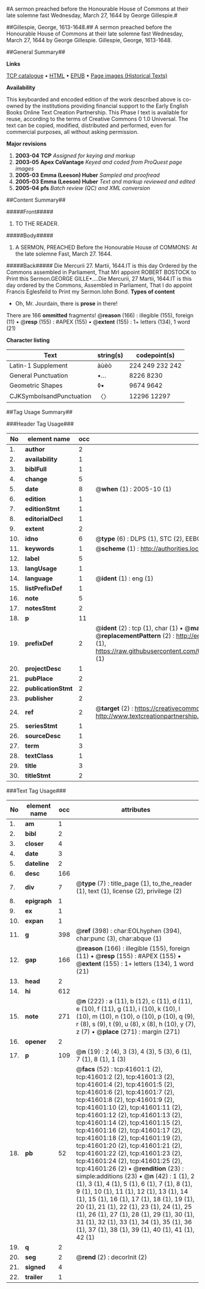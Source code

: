#A sermon preached before the Honourable House of Commons at their late solemne fast Wednesday, March 27, 1644 by George Gillespie.#

##Gillespie, George, 1613-1648.##
A sermon preached before the Honourable House of Commons at their late solemne fast Wednesday, March 27, 1644 by George Gillespie.
Gillespie, George, 1613-1648.

##General Summary##

**Links**

[TCP catalogue](http://www.ota.ox.ac.uk/tcp/)  • 
[HTML](http://tei.it.ox.ac.uk/tcp/Texts-HTML/free/A42/A42766.html)  • 
[EPUB](http://tei.it.ox.ac.uk/tcp/Texts-EPUB/free/A42/A42766.epub) • 
[Page images (Historical Texts)](https://data.historicaltexts.jisc.ac.uk/view?pubId=eebo-08704503e&pageId=eebo-08704503e-41601-1)

**Availability**

This keyboarded and encoded edition of the
	       work described above is co-owned by the institutions
	       providing financial support to the Early English Books
	       Online Text Creation Partnership. This Phase I text is
	       available for reuse, according to the terms of Creative
	       Commons 0 1.0 Universal. The text can be copied,
	       modified, distributed and performed, even for
	       commercial purposes, all without asking permission.

**Major revisions**

1. __2003-04__ __TCP__ *Assigned for keying and markup*
1. __2003-05__ __Apex CoVantage__ *Keyed and coded from ProQuest page images*
1. __2005-03__ __Emma (Leeson) Huber__ *Sampled and proofread*
1. __2005-03__ __Emma (Leeson) Huber__ *Text and markup reviewed and edited*
1. __2005-04__ __pfs__ *Batch review (QC) and XML conversion*

##Content Summary##

#####Front#####

1. TO THE READER.

#####Body#####

1. A SERMON, PREACHED Before the Honourable House of COMMONS: At the late solemne Fast, March 27. 1644.

#####Back#####
Die Mercurii 27. Martii, 1644.IT is this day Ordered by the Commons assembled in Parliament, That MrI appoint ROBERT BOSTOCK to Print this Sermon.GEORGE GILLE•….Die Mercurii, 27 Martii, 1644.IT is this day ordered by the Commons, Assembled in Parliament, 
That I do appoint Francis Eglesfeild 
to Print my Sermon.Iohn Bond.
**Types of content**

  * Oh, Mr. Jourdain, there is **prose** in there!

There are 166 **ommitted** fragments! 
 @__reason__ (166) : illegible (155), foreign (11)  •  @__resp__ (155) : #APEX (155)  •  @__extent__ (155) : 1+ letters (134), 1 word (21)

**Character listing**


|Text|string(s)|codepoint(s)|
|---|---|---|
|Latin-1 Supplement|àùèò|224 249 232 242|
|General Punctuation|•…|8226 8230|
|Geometric Shapes|◊▪|9674 9642|
|CJKSymbolsandPunctuation|〈〉|12296 12297|

##Tag Usage Summary##

###Header Tag Usage###

|No|element name|occ|attributes|
|---|---|---|---|
|1.|__author__|2||
|2.|__availability__|1||
|3.|__biblFull__|1||
|4.|__change__|5||
|5.|__date__|8| @__when__ (1) : 2005-10 (1)|
|6.|__edition__|1||
|7.|__editionStmt__|1||
|8.|__editorialDecl__|1||
|9.|__extent__|2||
|10.|__idno__|6| @__type__ (6) : DLPS (1), STC (2), EEBO-CITATION (1), OCLC (1), VID (1)|
|11.|__keywords__|1| @__scheme__ (1) : http://authorities.loc.gov/ (1)|
|12.|__label__|5||
|13.|__langUsage__|1||
|14.|__language__|1| @__ident__ (1) : eng (1)|
|15.|__listPrefixDef__|1||
|16.|__note__|5||
|17.|__notesStmt__|2||
|18.|__p__|11||
|19.|__prefixDef__|2| @__ident__ (2) : tcp (1), char (1)  •  @__matchPattern__ (2) : ([0-9\-]+):([0-9IVX]+) (1), (.+) (1)  •  @__replacementPattern__ (2) : http://eebo.chadwyck.com/downloadtiff?vid=$1&page=$2 (1), https://raw.githubusercontent.com/textcreationpartnership/Texts/master/tcpchars.xml#$1 (1)|
|20.|__projectDesc__|1||
|21.|__pubPlace__|2||
|22.|__publicationStmt__|2||
|23.|__publisher__|2||
|24.|__ref__|2| @__target__ (2) : https://creativecommons.org/publicdomain/zero/1.0/ (1), http://www.textcreationpartnership.org/docs/. (1)|
|25.|__seriesStmt__|1||
|26.|__sourceDesc__|1||
|27.|__term__|3||
|28.|__textClass__|1||
|29.|__title__|3||
|30.|__titleStmt__|2||


###Text Tag Usage###

|No|element name|occ|attributes|
|---|---|---|---|
|1.|__am__|1||
|2.|__bibl__|2||
|3.|__closer__|4||
|4.|__date__|3||
|5.|__dateline__|2||
|6.|__desc__|166||
|7.|__div__|7| @__type__ (7) : title_page (1), to_the_reader (1), text (1), license (2), privilege (2)|
|8.|__epigraph__|1||
|9.|__ex__|1||
|10.|__expan__|1||
|11.|__g__|398| @__ref__ (398) : char:EOLhyphen (394), char:punc (3), char:abque (1)|
|12.|__gap__|166| @__reason__ (166) : illegible (155), foreign (11)  •  @__resp__ (155) : #APEX (155)  •  @__extent__ (155) : 1+ letters (134), 1 word (21)|
|13.|__head__|2||
|14.|__hi__|612||
|15.|__note__|271| @__n__ (222) : a (11), b (12), c (11), d (11), e (10), f (11), g (11), i (10), k (10), l (10), m (10), n (10), o (10), p (10), q (9), r (8), s (9), t (9), u (8), x (8), h (10), y (7), z (7)  •  @__place__ (271) : margin (271)|
|16.|__opener__|2||
|17.|__p__|109| @__n__ (19) : 2 (4), 3 (3), 4 (3), 5 (3), 6 (1), 7 (1), 8 (1), 1 (3)|
|18.|__pb__|52| @__facs__ (52) : tcp:41601:1 (2), tcp:41601:2 (2), tcp:41601:3 (2), tcp:41601:4 (2), tcp:41601:5 (2), tcp:41601:6 (2), tcp:41601:7 (2), tcp:41601:8 (2), tcp:41601:9 (2), tcp:41601:10 (2), tcp:41601:11 (2), tcp:41601:12 (2), tcp:41601:13 (2), tcp:41601:14 (2), tcp:41601:15 (2), tcp:41601:16 (2), tcp:41601:17 (2), tcp:41601:18 (2), tcp:41601:19 (2), tcp:41601:20 (2), tcp:41601:21 (2), tcp:41601:22 (2), tcp:41601:23 (2), tcp:41601:24 (2), tcp:41601:25 (2), tcp:41601:26 (2)  •  @__rendition__ (23) : simple:additions (23)  •  @__n__ (42) : 1 (1), 2 (1), 3 (1), 4 (1), 5 (1), 6 (1), 7 (1), 8 (1), 9 (1), 10 (1), 11 (1), 12 (1), 13 (1), 14 (1), 15 (1), 16 (1), 17 (1), 18 (1), 19 (1), 20 (1), 21 (1), 22 (1), 23 (1), 24 (1), 25 (1), 26 (1), 27 (1), 28 (1), 29 (1), 30 (1), 31 (1), 32 (1), 33 (1), 34 (1), 35 (1), 36 (1), 37 (1), 38 (1), 39 (1), 40 (1), 41 (1), 42 (1)|
|19.|__q__|2||
|20.|__seg__|2| @__rend__ (2) : decorInit (2)|
|21.|__signed__|4||
|22.|__trailer__|1||
